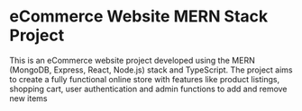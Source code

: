 # eCommerce Website MERN Stack Project

This is an eCommerce website project developed using the MERN (MongoDB, Express, React, Node.js) stack and TypeScript. The project aims to create a fully functional online store with features like product listings, shopping cart, user authentication and admin functions to add and remove new items 
